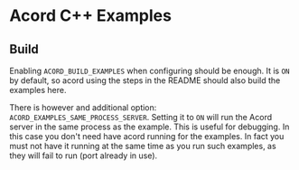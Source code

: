 # Acord C++ Examples

## Build

Enabling `ACORD_BUILD_EXAMPLES` when configuring should be enough. It is `ON` by default, so acord using the steps in the README should also build the examples here.

There is however and additional option: `ACORD_EXAMPLES_SAME_PROCESS_SERVER`. Setting it to `ON` will run the Acord server in the same process as the example. This is useful for debugging. In this case you don't need have acord running for the examples. In fact you must not have it running at the same time as you run such examples, as they will fail to run (port already in use).
